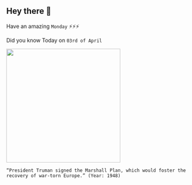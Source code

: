 ## Hey there 👋
Have an amazing `Monday` ⚡⚡⚡

Did you know Today on `03rd of April`
 
 [<img src="https://www.historyonthenet.com/wp-content/uploads/2017/04/2000px-US-MarshallPlanAid-Logo.svg_.png" width="300" />](https://en.wikipedia.org/wiki/Marshall_Plan) 
 ```
“President Truman signed the Marshall Plan, which would foster the recovery of war-torn Europe.” (Year: 1948)
```

